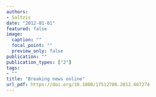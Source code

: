 ```yaml
---
authors:
- Saltzis
date: "2012-01-01"
featured: false
image:
  caption: ""
  focal_point: ""
  preview_only: false
publication: ""
publication_types: ["2"]
tags:
- ""
title: "Breaking news online"
url_pdf: https://doi.org/10.1080/17512786.2012.667274
---
```

